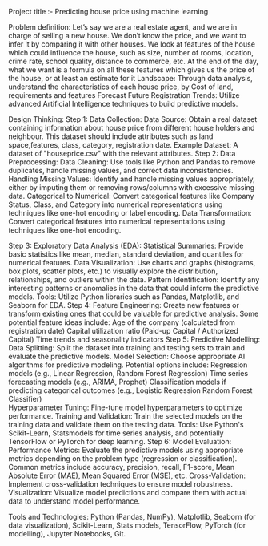 Project title :- Predicting house price  using                                    machine learning 

Problem definition:
Let’s say we are a real estate agent, and we are in charge of selling a new house. We don’t know the price, and we want to infer it by comparing it with other houses. We look at features of the house which could influence the house, such as size, number of rooms, location, crime rate, school quality, distance to commerce, etc. At the end of the day, what we want is a formula on all these features which gives us the price of the house, or at least an estimate for it
  Landscape: Through data analysis, understand the characteristics of each house price, by
Cost of land, requirements and features
Forecast Future Registration Trends: Utilize advanced Artificial Intelligence techniques to build predictive models.


Design Thinking:
Step 1: Data Collection:
Data Source: Obtain a real dataset containing information about house price from different house holders and neighbour. This dataset should include attributes such as land space,features, class, category, registration date.
Example Dataset: A dataset of "houseprice.csv" with the relevant attributes.
Step 2: Data Preprocessing:
Data Cleaning: Use tools like Python and Pandas to remove duplicates, handle missing values, and correct data inconsistencies.
Handling Missing Values: Identify and handle missing values appropriately, either by imputing them or removing rows/columns with excessive missing data.
Categorical to Numerical: Convert categorical features like Company Status, Class, and Category into numerical representations using techniques like one-hot encoding or label encoding.
Data Transformation: Convert categorical features into numerical representations using techniques like one-hot encoding.


Step 3: Exploratory Data Analysis (EDA):
Statistical Summaries: Provide basic statistics like mean, median, standard deviation, and quantiles for numerical features.
Data Visualization: Use charts and graphs (histograms, box plots, scatter plots, etc.) to visually explore the distribution, relationships, and outliers within the data.
Pattern Identification: Identify any interesting patterns or anomalies in the data that could inform the predictive models. 
Tools: Utilize Python libraries such as Pandas, Matplotlib, and Seaborn for EDA.
Step 4: Feature Engineering:
Create new features or transform existing ones that could be valuable for predictive analysis. Some potential feature ideas include:
Age of the company (calculated from registration date)
Capital utilization ratio (Paid-up Capital / Authorized Capital)
Time trends and seasonality indicators
Step 5: Predictive Modelling:
Data Splitting: Split the dataset into training and testing sets to train and evaluate the predictive models.
Model Selection: Choose appropriate AI algorithms for predictive modeling. Potential options include:
Regression models (e.g., Linear Regression, Random Forest Regression)
Time series forecasting models (e.g., ARIMA, Prophet)
Classification models if predicting categorical outcomes (e.g., Logistic 
                              Regression Random Forest Classifier)         
Hyperparameter Tuning: Fine-tune model hyperparameters to optimize performance.
Training and Validation: Train the selected models on the training data and validate them on the testing data.
           Tools: Use Python's Scikit-Learn, Statsmodels for time series analysis, and potentially            
            TensorFlow or PyTorch for deep learning.
Step 6: Model Evaluation:
Performance Metrics: Evaluate the predictive models using appropriate metrics depending on the problem type (regression or classification). Common metrics include accuracy, precision, recall, F1-score, Mean Absolute Error (MAE), Mean Squared Error (MSE), etc.
Cross-Validation: Implement cross-validation techniques to ensure model robustness.
Visualization: Visualize model predictions and compare them with actual data to understand model performance.

Tools and Technologies:
Python (Pandas, NumPy), Matplotlib, Seaborn (for data visualization), Scikit-Learn, Stats models, TensorFlow, PyTorch (for modelling), Jupyter Notebooks, Git. 

